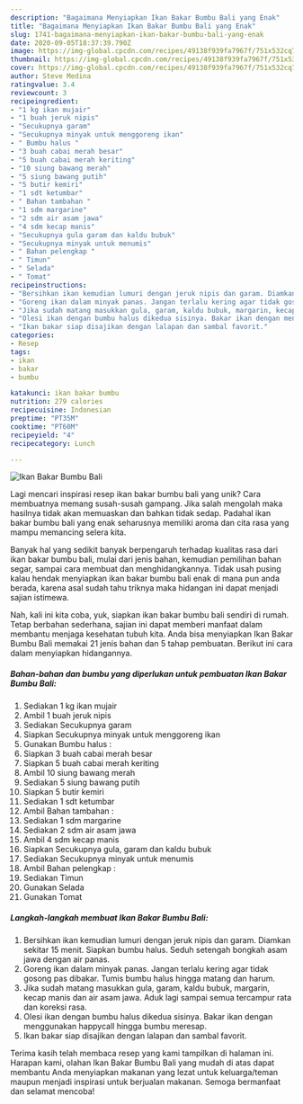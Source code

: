 ```yaml
---
description: "Bagaimana Menyiapkan Ikan Bakar Bumbu Bali yang Enak"
title: "Bagaimana Menyiapkan Ikan Bakar Bumbu Bali yang Enak"
slug: 1741-bagaimana-menyiapkan-ikan-bakar-bumbu-bali-yang-enak
date: 2020-09-05T18:37:39.790Z
image: https://img-global.cpcdn.com/recipes/49138f939fa7967f/751x532cq70/ikan-bakar-bumbu-bali-foto-resep-utama.jpg
thumbnail: https://img-global.cpcdn.com/recipes/49138f939fa7967f/751x532cq70/ikan-bakar-bumbu-bali-foto-resep-utama.jpg
cover: https://img-global.cpcdn.com/recipes/49138f939fa7967f/751x532cq70/ikan-bakar-bumbu-bali-foto-resep-utama.jpg
author: Steve Medina
ratingvalue: 3.4
reviewcount: 3
recipeingredient:
- "1 kg ikan mujair"
- "1 buah jeruk nipis"
- "Secukupnya garam"
- "Secukupnya minyak untuk menggoreng ikan"
- " Bumbu halus "
- "3 buah cabai merah besar"
- "5 buah cabai merah keriting"
- "10 siung bawang merah"
- "5 siung bawang putih"
- "5 butir kemiri"
- "1 sdt ketumbar"
- " Bahan tambahan "
- "1 sdm margarine"
- "2 sdm air asam jawa"
- "4 sdm kecap manis"
- "Secukupnya gula garam dan kaldu bubuk"
- "Secukupnya minyak untuk menumis"
- " Bahan pelengkap "
- " Timun"
- " Selada"
- " Tomat"
recipeinstructions:
- "Bersihkan ikan kemudian lumuri dengan jeruk nipis dan garam. Diamkan sekitar 15 menit. Siapkan bumbu halus. Seduh setengah bongkah asam jawa dengan air panas."
- "Goreng ikan dalam minyak panas. Jangan terlalu kering agar tidak gosong pas dibakar. Tumis bumbu halus hingga matang dan harum."
- "Jika sudah matang masukkan gula, garam, kaldu bubuk, margarin, kecap manis dan air asam jawa. Aduk lagi sampai semua tercampur rata dan koreksi rasa."
- "Olesi ikan dengan bumbu halus dikedua sisinya. Bakar ikan dengan menggunakan happycall hingga bumbu meresap."
- "Ikan bakar siap disajikan dengan lalapan dan sambal favorit."
categories:
- Resep
tags:
- ikan
- bakar
- bumbu

katakunci: ikan bakar bumbu 
nutrition: 279 calories
recipecuisine: Indonesian
preptime: "PT35M"
cooktime: "PT60M"
recipeyield: "4"
recipecategory: Lunch

---
```



![Ikan Bakar Bumbu Bali](https://img-global.cpcdn.com/recipes/49138f939fa7967f/751x532cq70/ikan-bakar-bumbu-bali-foto-resep-utama.jpg)

Lagi mencari inspirasi resep ikan bakar bumbu bali yang unik? Cara membuatnya memang susah-susah gampang. Jika salah mengolah maka hasilnya tidak akan memuaskan dan bahkan tidak sedap. Padahal ikan bakar bumbu bali yang enak seharusnya memiliki aroma dan cita rasa yang mampu memancing selera kita.

Banyak hal yang sedikit banyak berpengaruh terhadap kualitas rasa dari ikan bakar bumbu bali, mulai dari jenis bahan, kemudian pemilihan bahan segar, sampai cara membuat dan menghidangkannya. Tidak usah pusing kalau hendak menyiapkan ikan bakar bumbu bali enak di mana pun anda berada, karena asal sudah tahu triknya maka hidangan ini dapat menjadi sajian istimewa.




Nah, kali ini kita coba, yuk, siapkan ikan bakar bumbu bali sendiri di rumah. Tetap berbahan sederhana, sajian ini dapat memberi manfaat dalam membantu menjaga kesehatan tubuh kita. Anda bisa menyiapkan Ikan Bakar Bumbu Bali memakai 21 jenis bahan dan 5 tahap pembuatan. Berikut ini cara dalam menyiapkan hidangannya.

<!--inarticleads1-->

##### Bahan-bahan dan bumbu yang diperlukan untuk pembuatan Ikan Bakar Bumbu Bali:

1. Sediakan 1 kg ikan mujair
1. Ambil 1 buah jeruk nipis
1. Sediakan Secukupnya garam
1. Siapkan Secukupnya minyak untuk menggoreng ikan
1. Gunakan  Bumbu halus :
1. Siapkan 3 buah cabai merah besar
1. Siapkan 5 buah cabai merah keriting
1. Ambil 10 siung bawang merah
1. Sediakan 5 siung bawang putih
1. Siapkan 5 butir kemiri
1. Sediakan 1 sdt ketumbar
1. Ambil  Bahan tambahan :
1. Sediakan 1 sdm margarine
1. Sediakan 2 sdm air asam jawa
1. Ambil 4 sdm kecap manis
1. Siapkan Secukupnya gula, garam dan kaldu bubuk
1. Sediakan Secukupnya minyak untuk menumis
1. Ambil  Bahan pelengkap :
1. Sediakan  Timun
1. Gunakan  Selada
1. Gunakan  Tomat




<!--inarticleads2-->

##### Langkah-langkah membuat Ikan Bakar Bumbu Bali:

1. Bersihkan ikan kemudian lumuri dengan jeruk nipis dan garam. Diamkan sekitar 15 menit. Siapkan bumbu halus. Seduh setengah bongkah asam jawa dengan air panas.
1. Goreng ikan dalam minyak panas. Jangan terlalu kering agar tidak gosong pas dibakar. Tumis bumbu halus hingga matang dan harum.
1. Jika sudah matang masukkan gula, garam, kaldu bubuk, margarin, kecap manis dan air asam jawa. Aduk lagi sampai semua tercampur rata dan koreksi rasa.
1. Olesi ikan dengan bumbu halus dikedua sisinya. Bakar ikan dengan menggunakan happycall hingga bumbu meresap.
1. Ikan bakar siap disajikan dengan lalapan dan sambal favorit.




Terima kasih telah membaca resep yang kami tampilkan di halaman ini. Harapan kami, olahan Ikan Bakar Bumbu Bali yang mudah di atas dapat membantu Anda menyiapkan makanan yang lezat untuk keluarga/teman maupun menjadi inspirasi untuk berjualan makanan. Semoga bermanfaat dan selamat mencoba!
